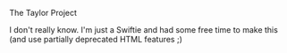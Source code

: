 The Taylor Project


I don't really know. I'm just a Swiftie and had some free time to make this
(and use partially deprecated HTML features ;)
